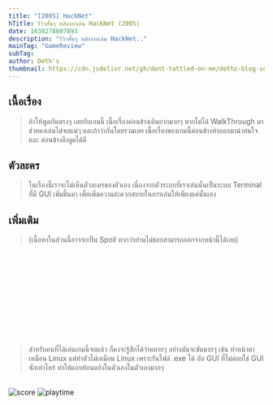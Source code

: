 ```yaml
---
title: "[2005] HackNet"
hTitle: รีวิวสั้นๆ หลังจากเล่น HackNet (2005)
date: 1638278807893
description: "รีวิวสั้นๆ หลังจากเล่น HackNet.."
mainTag: "GameReview"
subTag: 
author: Deth's
thumbnail: https://cdn.jsdelivr.net/gh/dont-tattled-on-me/dethz-blog-source@main/GameRev/HackNet/thumbnail.jpg
---
```


## เนื้อเรื่อง
> ถ้าให้พูดกันตรงๆ เลยกับเกมนี้ เนื้อเรื่องค่อนข้างเดินยากมากๆ หากไม่ได้ WalkThrough มาช่วยคงเล่นไม่จบแน่ๆ และถ้าว่ากันโดยรวมเลย เนื้อเรื่องของเกมนี้ค่อนข้างทำออกมาน่าสนใจ และ ค่อนข้างดึงดูดได้ดี

## ตัวละคร
> ในเรื่องนี้เราจะไม่เห็นตัวละครของตัวเอง เนื่องจากตัวระบบที่เราเล่นนั้นเป็นระบบ Terminal ที่มี GUI เพิ่มขึ้นมา เพื่อเพิ่มความสะดวกสบายในการเล่นให้เพียงแค่นั้นเอง

## เพิ่มเติม 
    
> (เนื้อหาในส่วนนี้อาจจะเป็น Spoil หากว่าท่านไม่ชอบสามารถออกจากหน้านี้ได้เลย)

<br /><br /><br /><br /><br /><br /><br /><br /><br /><br />

> สำหรับคนที่ได้เล่นเกมนี้จบแล้ว ก็คงจะรู้สึกได้ว่าหลายๆ อย่างมันจะขัดมากๆ เช่น ทำหน้าตาเหมือน Linux แต่ทำตัวไม่เหมือน Linux เพราะรันไฟล์ .exe ได้ กับ GUI ที่ไม่ค่อยใช่ GUI ซักเท่าไหร่ ทำให้แอบย้อนแย้งในตัวเองในตัวเองมากๆ 

<br />

<img src="https://img.shields.io/badge/Score-8%2F10-coral?style=for-the-badge" alt="score">
<img src="https://img.shields.io/badge/PlayingTime-6.1Hr-whitesmoke?style=for-the-badge" alt="playtime">